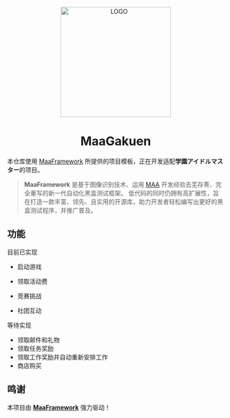 <!-- markdownlint-disable MD033 MD041 -->
<p align="center">
  <img alt="LOGO" src="https://cdn.jsdelivr.net/gh/MaaAssistantArknights/design@main/logo/maa-logo_512x512.png" width="256" height="256" />
</p>

<div align="center">

# MaaGakuen

</div>

本仓库使用 [MaaFramework](https://github.com/MaaXYZ/MaaFramework) 所提供的项目模板，正在开发适配**学園アイドルマスター**的项目。

> **MaaFramework** 是基于图像识别技术、运用 [MAA](https://github.com/MaaAssistantArknights/MaaAssistantArknights) 开发经验去芜存菁、完全重写的新一代自动化黑盒测试框架。
> 低代码的同时仍拥有高扩展性，旨在打造一款丰富、领先、且实用的开源库，助力开发者轻松编写出更好的黑盒测试程序，并推广普及。

## 功能

目前已实现

- 启动游戏
- 领取活动费
- 竞赛挑战

- 社团互动


等待实现

- 领取邮件和礼物
- 领取任务奖励
- 领取工作奖励并自动重新安排工作
- 商店购买

## 鸣谢

本项目由 **[MaaFramework](https://github.com/MaaXYZ/MaaFramework)** 强力驱动！
